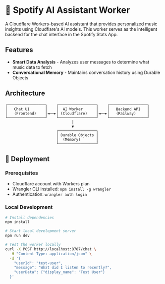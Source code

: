 # 🤖 Spotify AI Assistant Worker

A Cloudflare Workers-based AI assistant that provides personalized music insights using Cloudflare's AI models. This worker serves as the intelligent backend for the chat interface in the Spotify Stats App.

## Features

- **Smart Data Analysis** - Analyzes user messages to determine what music data to fetch
- **Conversational Memory** - Maintains conversation history using Durable Objects

## Architecture

```
┌─────────────────┐    ┌─────────────────┐    ┌─────────────────┐
│   Chat UI       │    │  AI Worker      │    │   Backend API   │
│   (Frontend)    │◄──►│ (Cloudflare)    │◄──►│   (Railway)     │
└─────────────────┘    └─────────────────┘    └─────────────────┘
                              │
                              ▼
                       ┌─────────────────┐
                       │ Durable Objects │
                       │  (Memory)       │
                       └─────────────────┘
```



## 🚀 Deployment

### Prerequisites

- Cloudflare account with Workers plan
- Wrangler CLI installed: `npm install -g wrangler`
- Authentication: `wrangler auth login`

### Local Development

```bash
# Install dependencies
npm install

# Start local development server
npm run dev

# Test the worker locally
curl -X POST http://localhost:8787/chat \
  -H "Content-Type: application/json" \
  -d '{
    "userId": "test-user",
    "message": "What did I listen to recently?",
    "userData": {"display_name": "Test User"}
  }'
```

